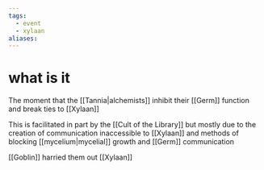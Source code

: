 ```yaml
---
tags:
  - event
  - xylaan
aliases:
---
```


 # what is it
The moment that the [[Tannia|alchemists]] inhibit their [[Germ]] function and break ties to [[Xylaan]]

This is facilitated in part by the [[Cult of the Library]] but mostly due to the creation of communication inaccessible to [[Xylaan]] and methods of blocking [[mycelium|mycelial]] growth and [[Germ]] communication

[[Goblin]] harried them out [[Xylaan]]


 
 
 
